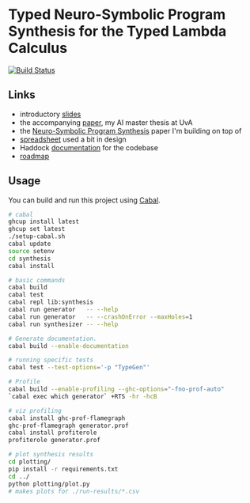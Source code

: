 # Typed Neuro-Symbolic Program Synthesis for the Typed Lambda Calculus

[![Build Status](https://travis-ci.com/tycho01/synthesis.svg?branch=master)](https://travis-ci.com/tycho01/synthesis)

## Links

- introductory [slides](https://docs.google.com/presentation/d/1gS3sDgF7HPkiTnE9piQ6IDSFm6idGD7MaXalYzw9BC0/edit?usp=sharing)
- the accompanying [paper](https://github.com/tycho01/thesis), my AI master thesis at UvA
- the [Neuro-Symbolic Program Synthesis](https://arxiv.org/abs/1611.01855) paper I'm building on top of
- [spreadsheet](https://docs.google.com/spreadsheets/d/1uDA9suwASDzllxJZDt--wZ0ci7q4eJIfPcAw9qr18-U/edit?usp=sharing) used a bit in design
- Haddock [documentation](https://tycho01.github.io/synthesis/) for the codebase
- [roadmap](https://github.com/tycho01/synthesis/projects/1)

## Usage

You can build and run this project using [Cabal](https://www.haskell.org/cabal/).

``` sh
# cabal
ghcup install latest
ghcup set latest
./setup-cabal.sh
cabal update
source setenv
cd synthesis
cabal install

# basic commands
cabal build
cabal test
cabal repl lib:synthesis
cabal run generator   -- --help
cabal run generator   -- --crashOnError --maxHoles=1
cabal run synthesizer -- --help

# Generate documentation.
cabal build --enable-documentation

# running specific tests
cabal test --test-options='-p "TypeGen"'

# Profile
cabal build --enable-profiling --ghc-options="-fno-prof-auto"
`cabal exec which generator` +RTS -hr -hcB

# viz profiling
cabal install ghc-prof-flamegraph
ghc-prof-flamegraph generator.prof
cabal install profiterole
profiterole generator.prof

# plot synthesis results
cd plotting/
pip install -r requirements.txt
cd ../
python plotting/plot.py
# makes plots for ./run-results/*.csv
```
